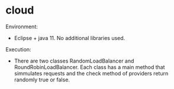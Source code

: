 # cloud

Environment: 

- Eclipse + java 11. No additional libraries used.

Execution:

- There are two classes RandomLoadBalancer and RoundRobinLoadBalancer. Each class has a main method that simmulates requests and the check method of providers return randomly true or false.


